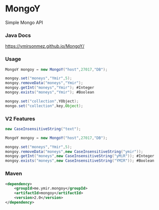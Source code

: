 # MongoY
Simple Mongo API

### Java Docs
https://ymirsonmez.github.io/MongoY/

### Usage

```JAVA
MongoY mongoy = new MongoY("host",27017,"DB");

mongoy.set("moneys","Ymir",5);
mongoy.removeData("moneys","Ymir");
mongoy.getInt("moneys","Ymir"); #Integer
mongoy.exists("moneys","Ymir"); #Boolean
```
```JAVA
mongoy.set("collection",YObject);
mongo.set("collection",key,Object);
```

### V2 Features
```JAVA
new CaseInsensitiveString("text");

MongoY mongoy = new MongoY("host",27017,"DB");

mongoy.set("moneys","Ymir",5);
mongoy.removeData("moneys",new CaseInsensitiveString("ymir"));
mongoy.getInt("moneys",new CaseInsensitiveString("yMiR")); #Integer
mongoy.exists("moneys",new CaseInsensitiveString("YMIR")); #Boolean
```

### Maven
```XML
<dependency>
    <groupId>me.ymir.mongoy</groupId>
    <artifactId>mongoy</artifactId>
    <version>2.0</version>
</dependency>
```
